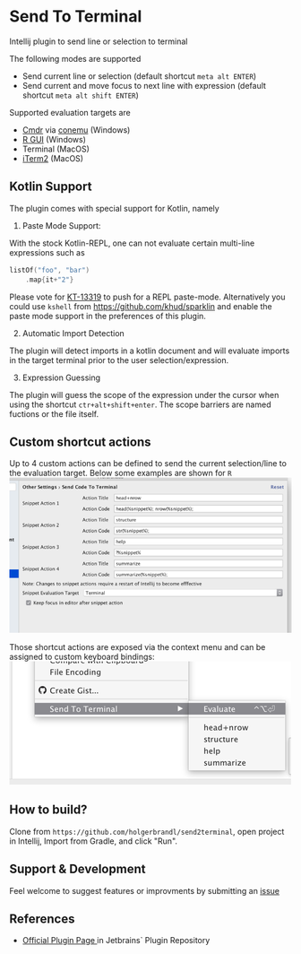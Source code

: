 Send To Terminal
================

Intellij plugin to send line or selection to terminal  

The following modes are supported

*   Send current line or selection (default shortcut `meta alt ENTER`)
*   Send current and move focus to next line with expression (default shortcut `meta alt shift ENTER`)

Supported evaluation targets are

*   [Cmdr](http://cmder.net/) via [conemu](https://conemu.github.io/) (Windows)
*   [R GUI](https://www.r-project.org/) (Windows)
*   Terminal (MacOS)
*   [iTerm2](https://www.iterm2.com/) (MacOS)



##  Kotlin Support

The plugin comes with special support for Kotlin, namely

1. Paste Mode Support:

With the stock Kotlin-REPL, one can not evaluate certain multi-line expressions such as
```kotlin
listOf("foo", "bar")
    .map{it+"2"}
```

Please vote for [KT-13319](https://youtrack.jetbrains.net/issue/KT-13319) to push for a REPL paste-mode. Alternatively you could use `kshell` from https://github.com/khud/sparklin and enable the paste mode support in the preferences of this plugin.

2. Automatic Import Detection

The plugin will detect imports in a kotlin document and will evaluate imports in the target terminal prior to the user selection/expression.


3. Expression Guessing

The plugin will guess the scope of the expression under the cursor when using the shortcut `ctr+alt+shift+enter`. The scope barriers are named fuctions or the file itself.


## Custom shortcut actions

Up to 4 custom actions can be defined to send the current selection/line to the evaluation target. Below some examples are shown for `R`
![](docs/.README_images/r_settings_example.png)

Those shortcut actions are exposed via the context menu and can be assigned to custom keyboard bindings:
![](docs/.README_images/contect_menu.png)



## How to build?

Clone from `https://github.com/holgerbrandl/send2terminal`, open project in Intellij, Import from Gradle, and click "Run".


## Support & Development

Feel welcome to suggest features or improvments by submitting an [issue](https://github.com/holgerbrandl/send2terminal/issues)


## References

* [Official Plugin Page ](https://plugins.jetbrains.com/idea/plugin/9409-send-to-terminal) in Jetbrains` Plugin Repository